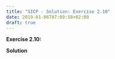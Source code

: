 ```yaml
---
title: "SICP - Solution: Exercise 2.10"
date: 2019-01-06T07:09:58+02:00
draft: true
---
```


**Exercise 2.10:**

**Solution**
